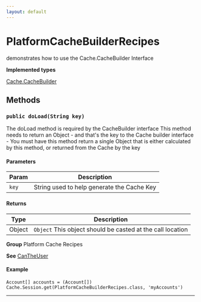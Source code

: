 ```yaml
---
layout: default
---
```

# PlatformCacheBuilderRecipes

demonstrates how to use the Cache.CacheBuilder Interface


**Implemented types**

[Cache.CacheBuilder](Cache.CacheBuilder)

## Methods
### `public doLoad(String key)`

The doLoad method is required by the CacheBuilder interface This method needs to return an Object - and that's the key to the Cache builder interface - You must have this method return a single Object that is either calculated by this method, or returned from the Cache by the key

#### Parameters

|Param|Description|
|---|---|
|`key`|String used to help generate the Cache Key|

#### Returns

|Type|Description|
|---|---|
|Object|`Object` This object should be casted at the call location|


**Group** Platform Cache Recipes


**See** [CanTheUser](../Security-Recipes/CanTheUser.md)

#### Example
```apex
Account[] accounts = (Account[]) Cache.Session.get(PlatformCacheBuilderRecipes.class, 'myAccounts')
```


---
